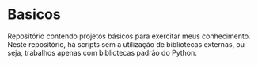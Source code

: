 # Basicos
 Repositório contendo projetos básicos para exercitar meus conhecimento. Neste repositório, há scripts sem a utilização de bibliotecas externas, ou seja, trabalhos apenas com bibliotecas padrão do Python.

